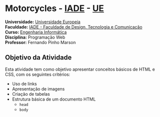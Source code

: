 # Motorcycles - [IADE](https://www.iade.europeia.pt/) - [UE](https://www.europeia.pt/)

**Universidade:** [Universidade Europeia](https://www.europeia.pt/)   
**Faculdade:** [IADE - Faculdade de Design, Tecnologia e Comunicação](https://www.iade.europeia.pt/)  
**Curso:** [Engenharia Informática](https://www.iade.europeia.pt/licenciaturas/engenharia-informatica/)   
**Disciplina:** Programação Web   
**Professor:** Fernando Pinho Marson

## Objetivo da Atividade

Esta atividade tem como objetivo apresentar conceitos básicos de HTML e CSS, com os seguintes critérios:

- Uso de links
- Apresentação de imagens
- Criação de tabelas
- Estrutura básica de um documento HTML
  - `head`
  - `body`

